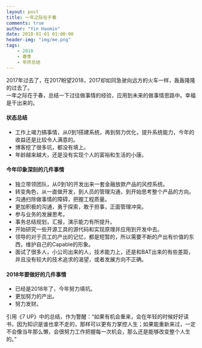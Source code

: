 ```yaml
---
layout: post
title: 一年之际在于春
comments: true
author: "Yin Haomin"
date: 2018-01-01 01:00:00
header-img: "img/me.png"
tags:
    - 2018
    - 春季
    - 年终总结
---
```


2017年过去了，在2017盼望2018，2017却如同急驶向远方的火车一样，轰轰隆隆的过去了。<br>
一年之际在于春，总结一下过往做事情的经验，应用到未来的做事情思路中。幸福是干出来的。<br>

#### 状态总结
* 工作上竭力搞事情，从0到1搭建系统，再到努力优化，提升系统能力，今年的收益还是比较令人满意的。<br>
* 博客挖了很多坑，都没有填上。<br>
* 年龄越来越大，还是没有实现个人的富裕和生活的小康。<br>

#### 今年印象深刻的几件事情
* 独立带领团队，从0到1的开发出来一套金融放款产品的风控系统。<br>
* 转变角色，从一直做开发，到人员的管理沟通，到开始思考整个产品的方向。<br>
* 沟通扫除做事情的障碍，把握工程质量。<br>
* 更加积极的沟通，勇于探索，敢于担事，正面管理冲突。<br>
* 参与业务的发展思考。<br>
* 事务总结规划，汇报，演示能力有所提升。<br>
* 开始研究一些开源工具的源代码和实现原理并应用到开发中去。<br>
* 领导的对于员工的产出的记忆，都是短暂的，所以需要不断的产出有价值的东西，维护自己的Capable的形象。<br>
* 面试了很多人，小公司出来的人，技术能力上，还是和BAT出来的有些差距，并且没有较大的技术追求的渴望，或者发展方向不正确。<br>

#### 2018年要做好的几件事情
* 已经是2018年了，今年努力填坑。
* 更加努力的产出。<br>
* 努力发财。<br>

引用《7 UP》中的总结，作为警醒：“如果有机会重来，会在年轻的时候好好读书，因为知识是谁也拿不走的，那样可以更有力掌控人生；如果能重新来过，一定不会像当年那么懒，会很努力工作把握每一次机会，那么还是能够改变整个人生的。”<br>

